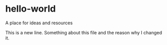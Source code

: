 # hello-world
A place for ideas and resources

This is a new line. Something about this file and the reason why I changed it.
